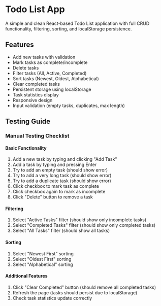 # Todo List App

A simple and clean React-based Todo List application with full CRUD functionality, filtering, sorting, and localStorage persistence.

## Features

-  Add new tasks with validation
-  Mark tasks as complete/incomplete
-  Delete tasks
-  Filter tasks (All, Active, Completed)
-  Sort tasks (Newest, Oldest, Alphabetical)
-  Clear completed tasks
-  Persistent storage using localStorage
-  Task statistics display
-  Responsive design
-  Input validation (empty tasks, duplicates, max length)


## Testing Guide

### Manual Testing Checklist

#### Basic Functionality
1. Add a new task by typing and clicking "Add Task"
2. Add a task by typing and pressing Enter
3. Try to add an empty task (should show error)
4. Try to add a very long task (should show error)
5. Try to add a duplicate task (should show error)
6. Click checkbox to mark task as complete
7. Click checkbox again to mark as incomplete
8. Click "Delete" button to remove a task

#### Filtering
1. Select "Active Tasks" filter (should show only incomplete tasks)
2. Select "Completed Tasks" filter (should show only completed tasks)
3. Select "All Tasks" filter (should show all tasks)

#### Sorting
1. Select "Newest First" sorting
2. Select "Oldest First" sorting  
3. Select "Alphabetical" sorting

#### Additional Features
1. Click "Clear Completed" button (should remove all completed tasks)
2. Refresh the page (tasks should persist due to localStorage)
3. Check task statistics update correctly

